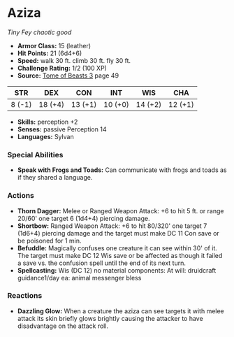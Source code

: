 # Aziza

*Tiny* *Fey* *chaotic good*

- **Armor Class:** 15 (leather)
- **Hit Points:** 21 (6d4+6)
- **Speed:** walk 30 ft. climb 30 ft. fly 30 ft.
- **Challenge Rating:** 1/2 (100 XP)
- **Source:** [Tome of Beasts 3](https://koboldpress.com/kpstore/product/tome-of-beasts-3-for-5th-edition/) page 49

| STR | DEX | CON | INT | WIS | CHA |
| --- | --- | --- | --- | --- | --- |
| 8 (-1) | 18 (+4) | 13 (+1) | 10 (+0) | 14 (+2) | 12 (+1) |

- **Skills:** perception +2
- **Senses:** passive Perception 14
- **Languages:** Sylvan
### Special Abilities
- **Speak with Frogs and Toads:** Can communicate with frogs and toads as if they shared a language.
### Actions
- **Thorn Dagger:** Melee or Ranged Weapon Attack: +6 to hit 5 ft. or range 20/60' one target 6 (1d4+4) piercing damage.
- **Shortbow:** Ranged Weapon Attack: +6 to hit 80/320' one target 7 (1d6+4) piercing damage and the target must make DC 11 Con save or be poisoned for 1 min.
- **Befuddle:** Magically confuses one creature it can see within 30' of it. The target must make DC 12 Wis save or be affected as though it failed a save vs. the confusion spell until the end of its next turn.
- **Spellcasting:** Wis (DC 12) no material components: At will: druidcraft guidance1/day ea: animal messenger bless
### Reactions
- **Dazzling Glow:** When a creature the aziza can see targets it with melee attack its skin briefly glows brightly causing the attacker to have disadvantage on the attack roll.


